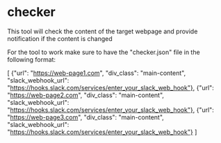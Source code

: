 # checker
This tool will check the content of the target webpage and provide notification if the content is changed

For the tool to work make sure to have the "checker.json" file in the following format:

[
    {"url": "https://web-page1.com", "div_class": "main-content", "slack_webhook_url": "https://hooks.slack.com/services/enter_your_slack_web_hook"},
    {"url": "https://web-page2.com", "div_class": "main-content", "slack_webhook_url": "https://hooks.slack.com/services/enter_your_slack_web_hook"},
    {"url": "https://web-page3.com", "div_class": "main-content", "slack_webhook_url": "https://hooks.slack.com/services/enter_your_slack_web_hook"}
]